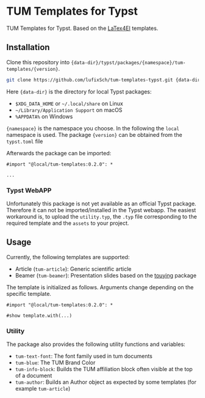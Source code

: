 # TUM Templates for Typst

TUM Templates for Typst. Based on the [LaTex4EI](https://gitlab.lrz.de/latex4ei/tum-templates) templates.

## Installation

Clone this repository into `{data-dir}/typst/packages/{namespace}/tum-templates/{version}`.

```bash
git clone https://github.com/lufixSch/tum-templates-typst.git {data-dir}/typst/packages/{namespace}/tum-templates/{version}
```

Here `{data-dir}` is the directory for local Typst packages:

- `$XDG_DATA_HOME` or `~/.local/share` on Linux
- `~/Library/Application Support` on macOS
- `%APPDATA%` on Windows

`{namespace}` is the namespace you choose. In the following the `local` namespace is used. The package `{version}` can be obtained from the `typst.toml` file

Afterwards the package can be imported:

```
#import "@local/tum-templates:0.2.0": *

...
```

### Typst WebAPP

Unfortunately this package is not yet available as an official Typst package. Therefore it can not be imported/installed in the Typst webapp. The easiest workaround is, to upload the `utility.typ`, the `.typ` file corresponding to the required template and the `assets` to your project.

## Usage

Currently, the following templates are supported:

- Article (`tum-article`): Generic scientific article
- Beamer (`tum-beamer`): Presentation slides based on the [touying](https://typst.app/universe/package/touying) package

The template is initialized as follows. Arguments change depending on the specific template.

```
#import "@local/tum-templates:0.2.0": *

#show template.with(...)
```

### Utility

The package also provides the following utility functions and variables:

- `tum-text-font`: The font family used in tum documents
- `tum-blue`: The TUM Brand Color
- `tum-info-block`: Builds the TUM affiliation block often visible at the top of a document
- `tum-author`: Builds an Author object as expected by some templates (for example `tum-article`)

